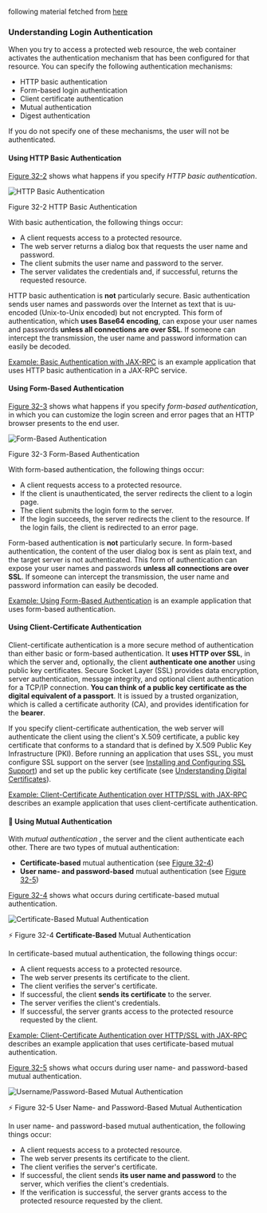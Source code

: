 <!--#-->

following material fetched from [here](http://lia.deis.unibo.it/Courses/TecnologieWeb0708/materiale/laboratorio/guide/j2ee14tutorial7/Security5.html)

 ### Understanding Login Authentication

When you try to access a protected web resource, the web container activates the authentication mechanism that has been configured for that resource. You can specify the following authentication mechanisms:

-   HTTP basic authentication
-   Form-based login authentication
-   Client certificate authentication
-   Mutual authentication
-   Digest authentication

If you do not specify one of these mechanisms, the user will not be authenticated.

#### Using HTTP Basic Authentication

[Figure 32-2](http://lia.deis.unibo.it/Courses/TecnologieWeb0708/materiale/laboratorio/guide/j2ee14tutorial7/Security5.html#wp483341)  shows what happens if you specify  _HTTP basic authentication_.

![HTTP Basic Authentication](http://lia.deis.unibo.it/Courses/TecnologieWeb0708/materiale/laboratorio/guide/j2ee14tutorial7/images/security-httpBasicAuthentication.gif)

Figure 32-2 HTTP Basic Authentication

With basic authentication, the following things occur:

-   A client requests access to a protected resource.
-   The web server returns a dialog box that requests the user name and password.
-   The client submits the user name and password to the server.
-   The server validates the credentials and, if successful, returns the requested resource.

HTTP basic authentication is **not** particularly secure. Basic authentication sends user names and passwords over the Internet as text that is uu-encoded (Unix-to-Unix encoded) but not encrypted. This form of authentication, which **uses Base64 encoding**, can expose your user names and passwords **unless all connections are over SSL**. If someone can intercept the transmission, the user name and password information can easily be decoded.

[Example: Basic Authentication with JAX-RPC](http://lia.deis.unibo.it/Courses/TecnologieWeb0708/materiale/laboratorio/guide/j2ee14tutorial7/Security7.html#wp156943)  is an example application that uses HTTP basic authentication in a JAX-RPC service.

#### Using Form-Based Authentication

[Figure 32-3](http://lia.deis.unibo.it/Courses/TecnologieWeb0708/materiale/laboratorio/guide/j2ee14tutorial7/Security5.html#wp483393)  shows what happens if you specify  _form-based authentication_, in which you can customize the login screen and error pages that an HTTP browser presents to the end user.

![Form-Based Authentication](http://lia.deis.unibo.it/Courses/TecnologieWeb0708/materiale/laboratorio/guide/j2ee14tutorial7/images/security-formBasedLogin.gif)

Figure 32-3 Form-Based Authentication

With form-based authentication, the following things occur:

-   A client requests access to a protected resource.
-   If the client is unauthenticated, the server redirects the client to a login page.
-   The client submits the login form to the server.
-   If the login succeeds, the server redirects the client to the resource. If the login fails, the client is redirected to an error page.

Form-based authentication is **not** particularly secure. In form-based authentication, the content of the user dialog box is sent as plain text, and the target server is not authenticated. This form of authentication can expose your user names and passwords **unless all connections are over SSL**. If someone can intercept the transmission, the user name and password information can easily be decoded.

[Example: Using Form-Based Authentication](http://lia.deis.unibo.it/Courses/TecnologieWeb0708/materiale/laboratorio/guide/j2ee14tutorial7/Security5.html#wp303355)  is an example application that uses form-based authentication.



#### Using Client-Certificate Authentication

Client-certificate authentication is a more secure method of authentication than either basic or form-based authentication. It **uses HTTP over SSL**, in which the server and, optionally, the client **authenticate one another** using public key certificates.  Secure Socket Layer  (SSL) provides data encryption, server authentication, message integrity, and optional client authentication for a TCP/IP connection. **You can think of a  public key certificate  as the digital equivalent of a passport**. It is issued by a trusted organization, which is called a  certificate authority  (CA), and provides identification for the **bearer**.

If you specify  client-certificate authentication, the web server will authenticate the client using the client's  X.509 certificate, a public key certificate that conforms to a standard that is defined by X.509 Public Key Infrastructure (PKI). Before running an application that uses SSL, you must configure SSL support on the server (see  [Installing and Configuring SSL Support](http://lia.deis.unibo.it/Courses/TecnologieWeb0708/materiale/laboratorio/guide/j2ee14tutorial7/Security6.html#wp509934)) and set up the public key certificate (see  [Understanding Digital Certificates](http://lia.deis.unibo.it/Courses/TecnologieWeb0708/materiale/laboratorio/guide/j2ee14tutorial7/Security6.html#wp80737)).

[Example: Client-Certificate Authentication over HTTP/SSL with JAX-RPC](http://lia.deis.unibo.it/Courses/TecnologieWeb0708/materiale/laboratorio/guide/j2ee14tutorial7/Security7.html#wp498398)  describes an example application that uses client-certificate authentication.



#### 📝 Using Mutual Authentication

With  _mutual authentication_ , the server and the client authenticate each other. There are two types of mutual authentication:

-   **Certificate-based** mutual authentication (see  [Figure 32-4](http://lia.deis.unibo.it/Courses/TecnologieWeb0708/materiale/laboratorio/guide/j2ee14tutorial7/Security5.html#wp488092))
-   **User name- and password-based** mutual authentication (see  [Figure 32-5](http://lia.deis.unibo.it/Courses/TecnologieWeb0708/materiale/laboratorio/guide/j2ee14tutorial7/Security5.html#wp483607))


[Figure 32-4](http://lia.deis.unibo.it/Courses/TecnologieWeb0708/materiale/laboratorio/guide/j2ee14tutorial7/Security5.html#wp488092)  shows what occurs during certificate-based mutual authentication.

![Certificate-Based Mutual Authentication](http://lia.deis.unibo.it/Courses/TecnologieWeb0708/materiale/laboratorio/guide/j2ee14tutorial7/images/security-sslBasedMutualAuthenticationWithCertificates.gif)

⚡ Figure 32-4 **Certificate-Based** Mutual Authentication

In certificate-based mutual authentication, the following things occur:

-   A client requests access to a protected resource.
-   The web server presents its certificate to the client.
-   The client verifies the server's certificate.
-   If successful, the client **sends its certificate** to the server.
-   The server verifies the client's credentials.
-   If successful, the server grants access to the protected resource requested by the client.

[Example: Client-Certificate Authentication over HTTP/SSL with JAX-RPC](http://lia.deis.unibo.it/Courses/TecnologieWeb0708/materiale/laboratorio/guide/j2ee14tutorial7/Security7.html#wp498398)  describes an example application that uses certificate-based mutual authentication.

[Figure 32-5](http://lia.deis.unibo.it/Courses/TecnologieWeb0708/materiale/laboratorio/guide/j2ee14tutorial7/Security5.html#wp483607)  shows what occurs during user name- and password-based mutual authentication.

![Username/Password-Based Mutual Authentication](http://lia.deis.unibo.it/Courses/TecnologieWeb0708/materiale/laboratorio/guide/j2ee14tutorial7/images/security-sslBasedMutualAuthenticationWithUsernamePassword.gif)

⚡ Figure 32-5 User Name- and Password-Based Mutual Authentication

In user name- and password-based mutual authentication, the following things occur:

-   A client requests access to a protected resource.
-   The web server presents its certificate to the client.
-   The client verifies the server's certificate.
-   If successful, the client sends **its user name and password** to the server, which verifies the client's credentials.
-   If the verification is successful, the server grants access to the protected resource requested by the client.



<!--stackedit_data:
eyJoaXN0b3J5IjpbLTI2MTcyMTg0M119
-->
